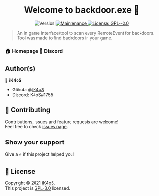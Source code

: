 <h1 align="center">Welcome to backdoor.exe 👋</h1>
<p align="center">
  <img alt="Version" src="https://img.shields.io/badge/version-6.6.5-blue.svg?cacheSeconds=2592000" />
  <a href="https://github.com/iK4oS/backdoor.exe/graphs/commit-activity" target="_blank">
    <img alt="Maintenance" src="https://img.shields.io/badge/Maintained%3F-yes-green.svg" />
  </a>
  <a href="https://github.com/iK4oS/backdoor.exe/blob/master/LICENSE" target="_blank">
    <img alt="License: GPL--3.0" src="https://img.shields.io/github/license/iK4oS/backdoor.exe" />
  </a>
</p>

> An in game interface/tool to scan every RemoteEvent for backdoors. </br>
> Tool was made to find backdoors in your game.

### 🏠 [Homepage](https://github.com/iK4oS/backdoor.exe) 🔗 [Discord](https://discord.com/invite/6HndYgC)

<!--- ### ✨ [Demo](https://demo.url/) Comming soon ;) --->

## Author(s)

👤 **iK4oS**

* Github: [@iK4oS](https://github.com/iK4oS)
* Discord: K4oS#1755

## 🤝 Contributing

Contributions, issues and feature requests are welcome!<br />Feel free to check [issues page](https://github.com/iK4oS/backdoor.exe/issues).

## Show your support

Give a ⭐️ if this project helped you!

## 📝 License

Copyright © 2021 [iK4oS](https://github.com/iK4oS).<br />
This project is [GPL-3.0](https://github.com/iK4oS/backdoor.exe/blob/master/LICENSE) licensed.
